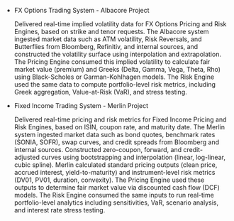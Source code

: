 - FX Options Trading System - Albacore Project  

  Delivered real-time implied volatility data for FX Options Pricing and Risk Engines, based on strike and tenor requests. The Albacore system ingested market data such as ATM volatility, Risk Reversals, and Butterflies from Bloomberg, Refinitiv, and internal sources, and constructed the volatility surface using interpolation and extrapolation. The Pricing Engine consumed this implied volatility to calculate fair market value (premium) and Greeks (Delta, Gamma, Vega, Theta, Rho) using Black-Scholes or Garman-Kohlhagen models. The Risk Engine used the same data to compute portfolio-level risk metrics, including Greek aggregation, Value-at-Risk (VaR), and stress testing. 

 

- Fixed Income Trading System - Merlin Project 

  Delivered real-time pricing and risk metrics for Fixed Income Pricing and Risk Engines, based on ISIN, coupon rate, and maturity date. The Merlin system ingested market data such as bond quotes, benchmark rates (SONIA, SOFR), swap curves, and credit spreads from Bloomberg and internal sources. Constructed zero-coupon, forward, and credit-adjusted curves using bootstrapping and interpolation (linear, log-linear, cubic spline). Merlin calculated standard pricing outputs (clean price, accrued interest, yield-to-maturity) and instrument-level risk metrics (DV01, PV01, duration, convexity). The Pricing Engine used these outputs to determine fair market value via discounted cash flow (DCF) models. The Risk Engine consumed the same inputs to run real-time portfolio-level analytics including sensitivities, VaR, scenario analysis, and interest rate stress testing. 